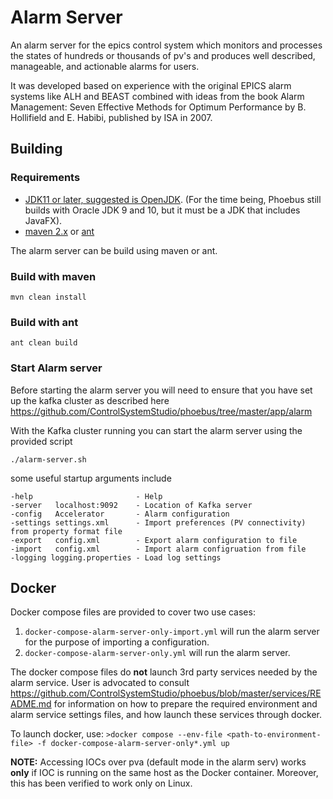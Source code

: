 # Alarm Server

An alarm server for the epics control system which monitors and processes the states of hundreds or thousands of pv's and produces well described, manageable, and actionable alarms for users.

It was developed based on experience with the original EPICS alarm systems like ALH and BEAST combined with ideas from the book Alarm Management: Seven Effective Methods for Optimum Performance by B. Hollifield and E. Habibi, published by ISA in 2007.


## Building ##

### Requirements
 - [JDK11 or later, suggested is OpenJDK](http://jdk.java.net/11).
   (For the time being, Phoebus still builds with Oracle JDK 9 and 10,
    but it must be a JDK that includes JavaFX).
 - [maven 2.x](https://maven.apache.org/) or [ant](http://ant.apache.org/)

The alarm server can be build using maven or ant.

### Build with maven

```
mvn clean install
```

### Build with ant

```
ant clean build
```
### Start Alarm server

Before starting the alarm server you will need to ensure that you have set up the kafka cluster as described here https://github.com/ControlSystemStudio/phoebus/tree/master/app/alarm

With the Kafka cluster running you can start the alarm server using the provided script

```
./alarm-server.sh
```

some useful startup arguments include

```
-help                       - Help
-server   localhost:9092    - Location of Kafka server
-config   Accelerator       - Alarm configuration
-settings settings.xml      - Import preferences (PV connectivity) from property format file
-export   config.xml        - Export alarm configuration to file
-import   config.xml        - Import alarm configruation from file
-logging logging.properties - Load log settings
```

## Docker

Docker compose files are provided to cover two use cases:

1. ```docker-compose-alarm-server-only-import.yml``` will run the alarm server for the
    purpose of importing a configuration. 
2. ```docker-compose-alarm-server-only.yml``` will run the alarm server. 

The docker compose files do **not** launch 3rd party services needed by the alarm service. User is advocated to
consult https://github.com/ControlSystemStudio/phoebus/blob/master/services/README.md for information on how
to prepare the required environment and alarm service settings files, and how launch these services through docker.

To launch docker, use:
```>docker compose --env-file <path-to-environment-file> -f docker-compose-alarm-server-only*.yml up```

**NOTE:** Accessing IOCs over pva (default mode in the alarm serv) works **only** if IOC is running on the
same host as the Docker container. Moreover, this has been verified to work only on Linux.
